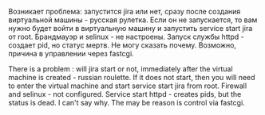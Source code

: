 Возникает проблема: запустится jira или нет, сразу после создания виртуальной машины - русская рулетка.
Если он не запускается, то вам нужно будет войти в виртуальную машину и запустить service start jira от root.
Брандмауэр и selinux - не настроены. Запуск службы httpd - создает pid, но статус мертв.
Не могу сказать почему. Возможно, причина в управлении через fastcgi. 




There is a problem : will jira start or not, immediately after the virtual machine is created - russian roulette.
If it does not start, then you will need to enter the virtual machine and start service start jira from root.
Firewall and selinux - not configured. Service start httpd - creates pids, but the status is dead. I can't say why.
The may be reason is control via fastcgi.

